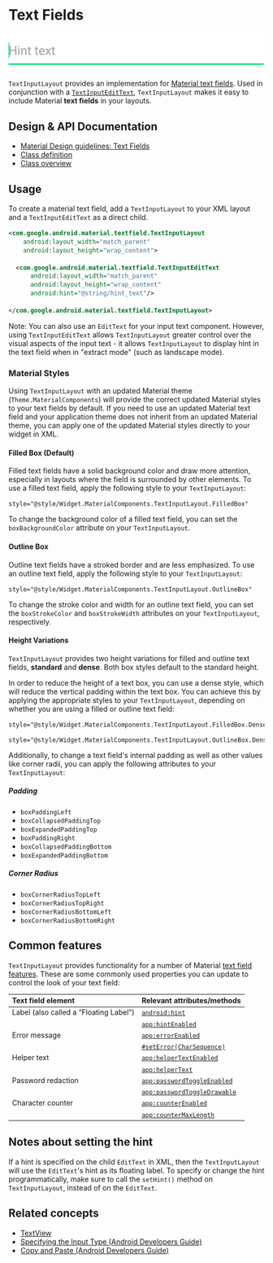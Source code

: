 <!--docs:
title: "Text Fields"
layout: detail
section: components
excerpt: "A text field with an animated floating label and other Material Design features."
iconId: text_field
path: /catalog/text-input-layout/
-->

# Text Fields

![Text Fields](assets/text-fields.svg)
<!--{: .article__asset.article__asset--screenshot }-->

`TextInputLayout` provides an implementation for [Material text
fields](https://material.io/go/design-text-fields). Used in conjunction with a
[`TextInputEditText`](https://developer.android.com/reference/com/google/android/material/textfield/TextInputEditText),
`TextInputLayout` makes it easy to include Material **text fields** in your
layouts.

## Design & API Documentation

-   [Material Design guidelines: Text
    Fields](https://material.io/go/design-text-fields)
    <!--{: .icon-list-item.icon-list-item--spec }-->
-   [Class
    definition](https://github.com/material-components/material-components-android/tree/master/lib/java/com/google/android/material/textfield/TextInputLayout.java)
    <!--{: .icon-list-item.icon-list-item--link }-->
    <!-- Styles for list items requiring icons instead of standard bullets. -->
-   [Class
    overview](https://developer.android.com/reference/com/google/android/material/textfield/TextInputLayout)
    <!--{: .icon-list-item.icon-list-item--link }--> <!--{: .icon-list }-->

## Usage

To create a material text field, add a `TextInputLayout` to your XML layout and
a `TextInputEditText` as a direct child.

```xml
<com.google.android.material.textfield.TextInputLayout
    android:layout_width="match_parent"
    android:layout_height="wrap_content">

  <com.google.android.material.textfield.TextInputEditText
      android:layout_width="match_parent"
      android:layout_height="wrap_content"
      android:hint="@string/hint_text"/>

</com.google.android.material.textfield.TextInputLayout>
```

Note: You can also use an `EditText` for your input text component. However,
using `TextInputEditText` allows `TextInputLayout` greater control over the
visual aspects of the input text - it allows `TextInputLayout` to display hint
in the text field when in "extract mode" (such as landscape mode).

### Material Styles

Using `TextInputLayout` with an updated Material theme
(`Theme.MaterialComponents`) will provide the correct updated Material styles to
your text fields by default. If you need to use an updated Material text field
and your application theme does not inherit from an updated Material theme, you
can apply one of the updated Material styles directly to your widget in XML.

#### Filled Box (Default)

Filled text fields have a solid background color and draw more attention,
especially in layouts where the field is surrounded by other elements. To use a
filled text field, apply the following style to your `TextInputLayout`:

```
style="@style/Widget.MaterialComponents.TextInputLayout.FilledBox"
```

To change the background color of a filled text field, you can set the
`boxBackgroundColor` attribute on your `TextInputLayout`.

#### Outline Box

Outline text fields have a stroked border and are less emphasized. To use an
outline text field, apply the following style to your `TextInputLayout`:

```
style="@style/Widget.MaterialComponents.TextInputLayout.OutlineBox"
```

To change the stroke color and width for an outline text field, you can set the
`boxStrokeColor` and `boxStrokeWidth` attributes on your `TextInputLayout`,
respectively.

#### Height Variations

`TextInputLayout` provides two height variations for filled and outline text
fields, **standard** and **dense**. Both box styles default to the standard
height.

In order to reduce the height of a text box, you can use a dense style, which
will reduce the vertical padding within the text box. You can achieve this by
applying the appropriate styles to your `TextInputLayout`, depending on whether
you are using a filled or outline text field:

```
style="@style/Widget.MaterialComponents.TextInputLayout.FilledBox.Dense"
```

```
style="@style/Widget.MaterialComponents.TextInputLayout.OutlineBox.Dense"
```

Additionally, to change a text field's internal padding as well as other values
like corner radii, you can apply the following attributes to your
`TextInputLayout`:

##### Padding

* `boxPaddingLeft`
* `boxCollapsedPaddingTop`
* `boxExpandedPaddingTop`
* `boxPaddingRight`
* `boxCollapsedPaddingBottom`
* `boxExpandedPaddingBottom`

##### Corner Radius

* `boxCornerRadiusTopLeft`
* `boxCornerRadiusTopRight`
* `boxCornerRadiusBottomLeft`
* `boxCornerRadiusBottomRight`

## Common features

`TextInputLayout` provides functionality for a number of Material [text field
features](https://material.io/go/design-text-fields#text-fields-layout).
These are some commonly used properties you can update to control the look of
your text field:

Text field element                     | Relevant attributes/methods
:------------------------------------- | :--------------------------
Label (also called a “Floating Label”) | [`android:hint`](https://developer.android.com/reference/com/google/android/material/textfield/TextInputLayout#attr_TextInputLayout_android_hint)
                                       | [`app:hintEnabled`](https://developer.android.com/reference/com/google/android/material/textfield/TextInputLayout#attr_TextInputLayout_hintEnabled)
Error message                          | [`app:errorEnabled`](https://developer.android.com/reference/com/google/android/material/textfield/TextInputLayout#attr_TextInputLayout_errorEnabled)
                                       | [`#setError(CharSequence)`](https://developer.android.com/reference/com/google/android/material/textfield/TextInputLayout#setError(java.lang.CharSequence))
Helper text                            | [`app:helperTextEnabled`](https://developer.android.com/reference/com/google/android/material/textfield/TextInputLayout#attr_TextInputLayout_helperTextEnabled)
                                       | [`app:helperText`](https://developer.android.com/reference/com/google/android/material/textfield/TextInputLayout#attr_TextInputLayout_helperText)
Password redaction                     | [`app:passwordToggleEnabled`](https://developer.android.com/reference/com/google/android/material/textfield/TextInputLayout#attr_TextInputLayout_passwordToggleEnabled)
                                       | [`app:passwordToggleDrawable`](https://developer.android.com/reference/com/google/android/material/textfield/TextInputLayout#attr_TextInputLayout_passwordToggleDrawable)
Character counter                      | [`app:counterEnabled`](https://developer.android.com/reference/com/google/android/material/textfield/TextInputLayout#attr_TextInputLayout_counterEnabled)
                                       | [`app:counterMaxLength`](https://developer.android.com/reference/com/google/android/material/textfield/TextInputLayout#attr_TextInputLayout_counterMaxLength)

## Notes about setting the hint

If a hint is specified on the child `EditText` in XML, then the
`TextInputLayout` will use the `EditText`'s hint as its floating label. To
specify or change the hint programmatically, make sure to call the `setHint()`
method on `TextInputLayout`, instead of on the `EditText`.

## Related concepts

*   [TextView](https://developer.android.com/reference/android/widget/TextView.html)
*   [Specifying the Input Type (Android Developers
    Guide)](https://developer.android.com/training/keyboard-input/style.html)
*   [Copy and Paste (Android Developers
    Guide)](https://developer.android.com/guide/topics/text/copy-paste.html)
